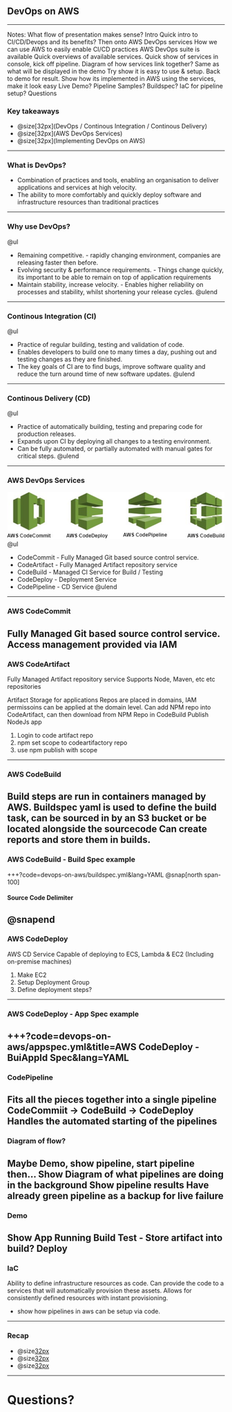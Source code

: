 [comment]: <> (https://gitpitch.com/willstobo/gitpitch-talks/master?p=devops-on-aws)
## DevOps on AWS
---
Notes:
What flow of presentation makes sense?
Intro
Quick intro to CI/CD/Devops and its benefits?
Then onto AWS DevOps services
    How we can use AWS to easily enable CI/CD practices
    AWS DevOps suite is available
    Quick overviews of available services.
Quick show of services in console, kick off pipeline.
Diagram of how services link together?
    Same as what will be displayed in the demo
    Try show it is easy to use & setup.
Back to demo for result.
Show how its implemented in AWS using the services, make it look easy
    Live Demo? 
    Pipeline Samples? Buildspec?
    IaC for pipeline setup?
Questions

### Key takeaways
- @size[32px](DevOps / Continous Integration / Continous Delivery)
- @size[32px](AWS DevOps Services)
- @size[32px](Implementing DevOps on AWS)
---

### What is DevOps?
- Combination of practices and tools, enabling an organisation to deliver applications and services at high velocity.
- The ability to more comfortably and quickly deploy software and infrastructure resources than traditional practices
---

### Why use DevOps?
@ul
- Remaining competitive. - rapidly changing environment, companies are releasing faster then before.
- Evolving security & performance requirements. - Things change quickly, its important to be able to remain on top of application requirements
- Maintain stability, increase velocity. - Enables higher reliability on processes and stability, whilst shortening your release cycles.
@ulend
---

### Continous Integration (CI)
@ul
- Practice of regular building, testing and validation of code.
- Enables developers to build one to many times a day, pushing out and testing changes as they are finished.
- The key goals of CI are to find bugs, improve software quality and reduce the turn around time of new software updates.
@ulend
---

### Continous Delivery (CD)
@ul
- Practice of automatically building, testing and preparing code for production releases.
- Expands upon CI by deploying all changes to a testing environment.
- Can be fully automated, or partially automated with manual gates for critical steps.
@ulend
---

### AWS DevOps Services
![AWS-DevOps-Services](devops-on-aws/aws-devops-services.jpg)
@ul
- CodeCommit - Fully Managed Git based source control service.
- CodeArtifact - Fully Managed Artifact repository service
- CodeBuild - Managed CI Service for Build / Testing
- CodeDeploy - Deployment Service
- CodePipeline - CD Service
@ulend
---

### AWS CodeCommit
Fully Managed Git based source control service.
Access management provided via IAM
---

### AWS CodeArtifact
Fully Managed Artifact repository service
Supports Node, Maven, etc etc repositories

Artifact Storage for applications
Repos are placed in domains, IAM permissoins can be applied at the domain level.
Can add NPM repo into CodeArtifact, can then download from NPM Repo in CodeBuild
Publish NodeJs app
1. Login to code artifact repo
2. npm set scope to codeartifactory repo
3. use npm publish with scope
---

### AWS CodeBuild
Build steps are run in containers managed by AWS.
Buildspec yaml is used to define the build task, can be sourced in by an S3 bucket or be located alongside the sourcecode
Can create reports and store them in builds.
---

### AWS CodeBuild - Build Spec example
+++?code=devops-on-aws/buildspec.yml&lang=YAML
@snap[north span-100]
#### Source Code Delimiter
@snapend
---

### AWS CodeDeploy
AWS CD Service 
Capable of deploying to ECS, Lambda & EC2 (Including on-premise machines)

1. Make EC2
2. Setup Deployment Group
3. Define deployment steps?
---

### AWS CodeDeploy - App Spec example
+++?code=devops-on-aws/appspec.yml&title=AWS CodeDeploy - BuiAppld Spec&lang=YAML
---

### CodePipeline
Fits all the pieces together into a single pipeline
CodeCommiit -> CodeBuild -> CodeDeploy
Handles the automated starting of the pipelines
---

### Diagram of flow?
Maybe Demo, show pipeline, start pipeline then...
Show Diagram of what pipelines are doing in the background
Show pipeline results
Have already green pipeline as a backup for live failure
---

### Demo
Show App Running
Build
Test - Store artifact into build?
Deploy
---

### IaC
Ability to define infrastructure resources as code.
Can provide the code to a services that will automatically provision these assets.
Allows for consistently defined resources with instant provisioning.
- show how pipelines in aws can be setup via code.
---

### Recap
- @size[32px]()
- @size[32px]()
- @size[32px]()
---
# Questions?

